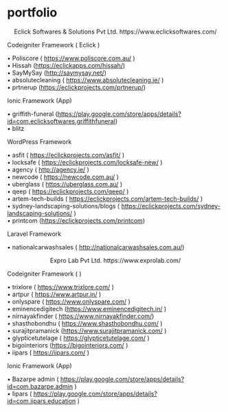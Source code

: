 # portfolio

<p align="center">
  Eclick Softwares & Solutions Pvt Ltd.	
  https://www.eclicksoftwares.com/
</p>


Codeigniter Framework ( Eclick )<br />

•	Poliscore  ( https://www.poliscore.com.au/ )<br />
•	Hissah (https://eclickapps.com/hissah/)<br />
•	SayMySay   (http://saymysay.net/)<br />
•	absolutecleaning ( https://www.absolutecleaning.ie/ )<br />
•	prtnerup (https://eclickprojects.com/prtnerup/)

Ionic Framework (App)<br />

•	griffith-funeral  (https://play.google.com/store/apps/details?id=com.eclicksoftwares.griffithfuneral)<br />
•	blitz<br />

WordPress Framework<br />

•	asfit ( https://eclickprojects.com/asfit/ )<br />
•	locksafe ( https://eclickprojects.com/locksafe-new/ )<br />
•	agency ( http://agency.ie/ )<br />
•	newcode ( https://newcode.com.au/ )<br />
•	uberglass ( https://uberglass.com.au/ )<br />
•	qeep ( https://eclickprojects.com/qeep/ )<br />
•	artem-tech-builds  ( https://eclickprojects.com/artem-tech-builds/ )<br />
•	sydney-landscaping-solutions/blogs ( https://eclickprojects.com/sydney-landscaping-solutions/ )<br />
•	printcom (https://eclickprojects.com/printcom)<br />

Laravel Framework<br />

•	nationalcarwashsales ( http://nationalcarwashsales.com.au/) 

<p align="center">
   Expro Lab Pvt Ltd.
  https://www.exprolab.com/
</p>


Codeigniter Framework ( )<br />

•	trixlore ( https://www.trixlore.com/ )<br />
•	artpur ( https://www.artpur.in/ )<br />
•	onlyspare ( https://www.onlyspare.com/ )<br />
•	eminencedigitech (https://www.eminencedigitech.in/ )<br />
•	nirnayakfinder ( https://www.nirnayakfinder.com/) <br />
•	shasthobondhu ( https://www.shasthobondhu.com/ )<br />
•	surajitpramanick (https://www.surajitpramanick.com/ )<br />
•	glypticetutelage ( https://glypticetutelage.com/ )<br />
•	bigointeriors  (https://bigointeriors.com/ )<br />
•	iipars ( https://iipars.com/ )<br />

Ionic Framework (App)<br />

•	Bazarpe admin  ( https://play.google.com/store/apps/details?id=com.bazarpe.admin )<br />
•	Iipars ( https://play.google.com/store/apps/details?id=com.iipars.education )<br />  

